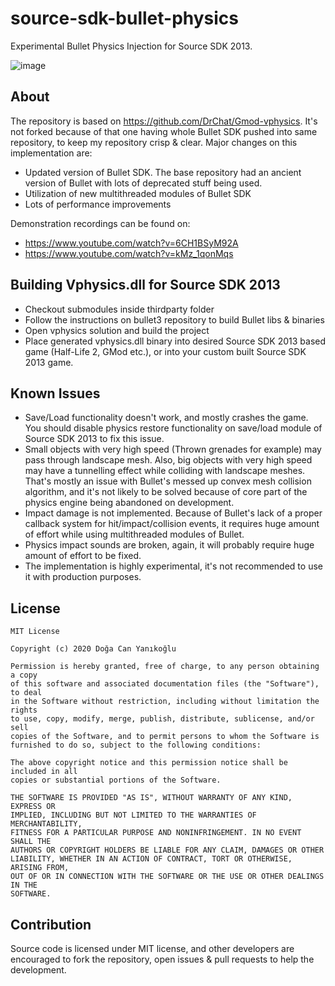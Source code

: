 # source-sdk-bullet-physics
Experimental Bullet Physics Injection for Source SDK 2013.

![image](https://i.ibb.co/nkcRSLg/download.gif)

## About
The repository is based on https://github.com/DrChat/Gmod-vphysics. It's not forked because of that one having whole Bullet SDK pushed into same repository, to keep my repository crisp & clear. Major changes on this implementation are:

- Updated version of Bullet SDK. The base repository had an ancient version of Bullet with lots of deprecated stuff being used.
- Utilization of new multithreaded modules of Bullet SDK
- Lots of performance improvements

Demonstration recordings can be found on:
- https://www.youtube.com/watch?v=6CH1BSyM92A
- https://www.youtube.com/watch?v=kMz_1qonMqs

## Building Vphysics.dll for Source SDK 2013
- Checkout submodules inside thirdparty folder
- Follow the instructions on bullet3 repository to build Bullet libs & binaries
- Open vphysics solution and build the project
- Place generated vphysics.dll binary into desired Source SDK 2013 based game (Half-Life 2, GMod etc.), or into your custom built Source SDK 2013 game.

## Known Issues
- Save/Load functionality doesn't work, and mostly crashes the game. You should disable physics restore functionality on save/load module of Source SDK 2013 to fix this issue.
- Small objects with very high speed (Thrown grenades for example) may pass through landscape mesh. Also, big objects with very high speed may have a tunnelling effect while colliding with landscape meshes. That's mostly an issue with Bullet's messed up convex mesh collision algorithm, and it's not likely to be solved because of core part of the physics engine being abandoned on development.
- Impact damage is not implemented. Because of Bullet's lack of a proper callback system for hit/impact/collision events, it requires huge amount of effort while using multithreaded modules of Bullet.
- Physics impact sounds are broken, again, it will probably require huge amount of effort to be fixed.
- The implementation is highly experimental, it's not recommended to use it with production purposes.

## License
```
MIT License

Copyright (c) 2020 Doğa Can Yanıkoğlu

Permission is hereby granted, free of charge, to any person obtaining a copy
of this software and associated documentation files (the "Software"), to deal
in the Software without restriction, including without limitation the rights
to use, copy, modify, merge, publish, distribute, sublicense, and/or sell
copies of the Software, and to permit persons to whom the Software is
furnished to do so, subject to the following conditions:

The above copyright notice and this permission notice shall be included in all
copies or substantial portions of the Software.

THE SOFTWARE IS PROVIDED "AS IS", WITHOUT WARRANTY OF ANY KIND, EXPRESS OR
IMPLIED, INCLUDING BUT NOT LIMITED TO THE WARRANTIES OF MERCHANTABILITY,
FITNESS FOR A PARTICULAR PURPOSE AND NONINFRINGEMENT. IN NO EVENT SHALL THE
AUTHORS OR COPYRIGHT HOLDERS BE LIABLE FOR ANY CLAIM, DAMAGES OR OTHER
LIABILITY, WHETHER IN AN ACTION OF CONTRACT, TORT OR OTHERWISE, ARISING FROM,
OUT OF OR IN CONNECTION WITH THE SOFTWARE OR THE USE OR OTHER DEALINGS IN THE
SOFTWARE.
```
## Contribution
Source code is licensed under MIT license, and other developers are encouraged to fork the repository, open issues & pull requests to help the development.
